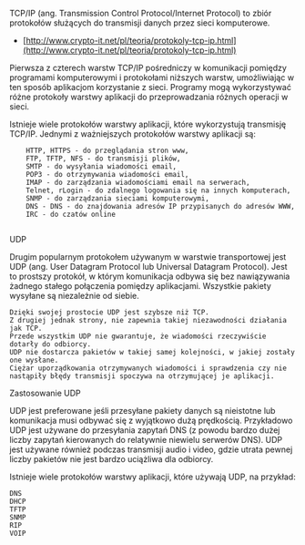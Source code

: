 TCP/IP (ang. Transmission Control Protocol/Internet Protocol) to zbiór protokołów służących do transmisji danych przez sieci komputerowe.

* [http://www.crypto-it.net/pl/teoria/protokoly-tcp-ip.html](http://www.crypto-it.net/pl/teoria/protokoly-tcp-ip.html)

Pierwsza z czterech warstw TCP/IP pośredniczy w komunikacji pomiędzy programami komputerowymi i protokołami niższych warstw, umożliwiając w ten sposób aplikacjom korzystanie z sieci. Programy mogą wykorzystywać różne protokoły warstwy aplikacji do przeprowadzania różnych operacji w sieci.

Istnieje wiele protokołów warstwy aplikacji, które wykorzystują transmisję TCP/IP. Jednymi z ważniejszych protokołów warstwy aplikacji są:

```
    HTTP, HTTPS - do przeglądania stron www,
    FTP, TFTP, NFS - do transmisji plików,
    SMTP - do wysyłania wiadomości email,
    POP3 - do otrzymywania wiadomości email,
    IMAP - do zarządzania wiadomościami email na serwerach,
    Telnet, rLogin - do zdalnego logowania się na innych komputerach,
    SNMP - do zarządzania sieciami komputerowymi,
    DNS - DNS - do znajdowania adresów IP przypisanych do adresów WWW,
    IRC - do czatów online
    
 ```

UDP

Drugim popularnym protokołem używanym w warstwie transportowej jest UDP (ang. User Datagram Protocol lub Universal Datagram Protocol). Jest to prostszy protokół, w którym komunikacja odbywa się bez nawiązywania żadnego stałego połączenia pomiędzy aplikacjami. Wszystkie pakiety wysyłane są niezależnie od siebie.
```
Dzięki swojej prostocie UDP jest szybsze niż TCP. 
Z drugiej jednak strony, nie zapewnia takiej niezawodności działania jak TCP. 
Przede wszystkim UDP nie gwarantuje, że wiadomości rzeczywiście dotarły do odbiorcy. 
UDP nie dostarcza pakietów w takiej samej kolejności, w jakiej zostały one wysłane. 
Ciężar uporządkowania otrzymywanych wiadomości i sprawdzenia czy nie nastąpiły błędy transmisji spoczywa na otrzymującej je aplikacji.
```

Zastosowanie UDP

UDP jest preferowane jeśli przesyłane pakiety danych są nieistotne lub komunikacja musi odbywać się z wyjątkowo dużą prędkością. Przykładowo UDP jest używane do przesyłania zapytań DNS (z powodu bardzo dużej liczby zapytań kierowanych do relatywnie niewielu serwerów DNS). UDP jest używane również podczas transmisji audio i video, gdzie utrata pewnej liczby pakietów nie jest bardzo uciążliwa dla odbiorcy.

Istnieje wiele protokołów warstwy aplikacji, które używają UDP, na przykład:

    DNS
    DHCP
    TFTP
    SNMP
    RIP
    VOIP
